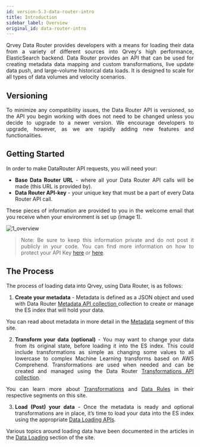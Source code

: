 ```yaml
---
id: version-5.3-data-router-intro
title: Introduction
sidebar_label: Overview
original_id: data-router-intro
---
```

<div style="text-align: justify">

Qrvey Data Router provides developers with a means for loading their data from a variety of different sources into Qrvey's high performance, ElasticSearch backend. Data Router provides an API that can be used for creating metadata data mapping and custom transformations, live update data push, and large-volume historical data loads. It is designed to scale for all types of data volumes and velocity scenarios.

## Versioning
To minimize any compatibility issues, the Data Router API is versioned, so the API you begin working with does not need to be changed unless you decide to upgrade to a newer version. We encourage developers to upgrade, however, as we are rapidly adding new features and functionalities.

## Getting Started
In order to make DataRouter API requests, you will need your:

* **Base Data Router URL** - where all your Data Router API calls will be made (this URL is provided by).
* **Data Router API-key** - your unique key that must be a part of every Data Router API call.

These pieces of information are provided to you in the welcome email that you receive when your environment is set up (image 1).

![1_overview](https://s3.amazonaws.com/cdn.qrvey.com/documentation_assets/data-router/Overview/intro_1.png#thumbnail)

> Note: Be sure to keep this information private and do not post it publicly in your code.
> You can find more information on how to protect your API Key [here](https://developer.linkedin.com/docs/best-practices) or [here](https://support.google.com/googleapi/answer/6310037).


## The Process
The process of loading data into Qrvey, using Data Router, is as follows:

1. **Create your metadata** - Metadata is defined as a JSON object and used with Data Router <a href="https://bit.ly/36o3hl9">Metadata API collection </a> collection to create or manage the ES index that will hold your data.

You can read about metadata in more detail in the <a href="/docs/data-router/Metadata/metadata-intro/">Metadata</a> segment of this site.  

2. **Transform your data (optional)** - You may want to change your data from its original state, before loading it into the ES index. This could include transformations as simple as changing some values to all lowercase to complex Machine Learning transforms based on AWS Comprehend. Transformations are used when needed and can be created and managed using the Data Router <a href="https://bit.ly/2TXBPof">Transformations API collection</a>.

You can learn more about <a href="/docs/data-router/Metadata/transformations/transformations-intro/">Transformations</a> and <a href="/docs/data-router/DataRules/data-rules-intro/">Data Rules</a> in their respective segments on this site. 

3. **Load (Post) your data** - Once the metadata is ready and optional transformations are in place, it’s time to load your data into the ES index using the appropriate <a href="https://bit.ly/2HZHb05">Data Loading APIs</a>.

Various topics around loading data have been documented in the articles in the <a href="/docs/data-router/DataLoading/postdata-content/">Data Loading</a> section of the site.


</div>